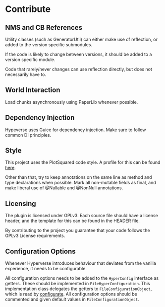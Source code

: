 # Contribute

## NMS and CB References

Utility classes (such as GeneratorUtil) can either
make use of reflection, or added to the version specific
submodules.

If the code is likely to change between versions,
it should be added to a version specific module.

Code that rarely/never changes can use reflection directly,
but does not necessarily have to.

## World Interaction

Load chunks asynchronously using PaperLib whenever possible.

## Dependency Injection

Hypeverse uses Guice for dependency injection. 
Make sure to follow common DI principles.

## Style

This project uses the PlotSquared code style.
A profile for this can be found [here](https://github.com/IntellectualSites/PlotSquared/blob/v5/code_style.xml).

Other than that, try to keep annotations on the same line
as method and type declarations when possible. Mark
all non-mutable fields as final, and make liberal
use of @Nullable and @NonNull annotations.

## Licensing

The plugin is licensed under GPLv3. Each source file
should have a license header, and the template for this
can be found in the HEADER file.

By contributing to the project you guarantee that your
code follows the GPLv3 License requirements.

## Configuration Options

Whenever Hyperverse introduces behaviour that deviates from
the vanilla experience, it needs to be configurable.

All configuration options needs to be added to the `HyperConfig`
interface as getters. These should be implemented in 
`FileHyperConfiguration`. This implementation class delegates
the getters to `FileConfigurationObject`, which is read by 
[configurate](https://github.com/SpongePowered/Configurate). 
All configuration options should be commented and given default
values in `FileConfigurationObject`.

